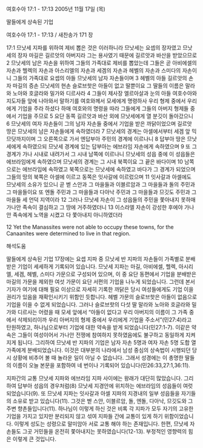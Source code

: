 여호수아 17:1 - 17:13 
2005년 11월 17일 (목)

딸들에게 상속된 기업



여호수아 17:1 - 17:13 / 새찬송가 171 장


17:1 므낫세 지파를 위하여 제비 뽑은 것은 이러하니라 므낫세는 요셉의 장자였고 므낫세의 장자 마길은 길르앗의 아버지라 그는 용사였기 때문에 길르앗과 바산을 받았으므로 2 므낫세의 남은 자손을 위하여 그들의 가족대로 제비를 뽑았는데 그들은 곧 아비에셀의 자손과 헬렉의 자손과 아스리엘의 자손과 세겜의 자손과 헤벨의 자손과 스미다의 자손이니 그들의 가족대로 요셉의 아들 므낫세의 남자 자손들이며 3 헤벨의 아들 길르앗의 손자 마길의 증손 므낫세의 현손 슬로브핫은 아들이 없고 딸뿐이요 그 딸들의 이름은 말라와 노아와 호글라와 밀가와 디르사라 4 그들이 제사장 엘르아살과 눈의 아들 여호수아와 지도자들 앞에 나아와서 말하기를 여호와께서 모세에게 명령하사 우리 형제 중에서 우리에게 기업을 주라 하셨다 하매 여호와의 명령을 따라 그들에게 그들의 아버지 형제들 중에서 기업을 주므로 5 요단 동쪽 길르앗과 바산 외에 므낫세에게 열 분깃이 돌아갔으니 6 므낫세의 여자 자손들이 그의 남자 자손들 중에서 기업을 받은 까닭이었으며 길르앗 땅은 므낫세의 남은 자손들에게 속하였더라 7 므낫세의 경계는 아셀에서부터 세겜 앞 믹므닷까지이며 그 오른쪽으로 가서 엔답부아 주민의 경계에 이르나니 8 답부아 땅은 므낫세에게 속하였으되 므낫세 경계에 있는 답부아는 에브라임 자손에게 속하였으며 9 또 그 경계가 가나 시내로 내려가서 그 시내 남쪽에 이르나니 므낫세의 성읍 중에 이 성읍들은 에브라임에게 속하였으며 므낫세의 경계는 그 시내 북쪽이요 그 끝은 바다이며 10 남쪽으로는 에브라임에 속하였고 북쪽으로는 므낫세에 속하였고 바다가 그 경계가 되었으며 그들의 땅의 북쪽은 아셀에 이르고 동쪽은 잇사갈에 이르렀으며 11 잇사갈과 아셀에도 므낫세의 소유가 있으니 곧 벧 스안과 그 마을들과 이블르암과 그 마을들과 돌의 주민과 그 마을들이요 또 엔돌 주민과 그 마을들과 다아낙 주민과 그 마을들과 므깃도 주민과 그 마을들 세 언덕 지역이라 12 그러나 므낫세 자손이 그 성읍들의 주민을 쫓아내지 못하매 가나안 족속이 결심하고 그 땅에 거주하였더니 13 이스라엘 자손이 강성한 후에야 가나안 족속에게 노역을 시켰고 다 쫓아내지 아니하였더라 

12 Yet the Manassites were not able to occupy these towns, for the Canaanites were determined to live in that region.

해석도움





딸들에게 상속된 기업 
17장에는 요셉 지파 중 므낫세 반 지파의 자손들이 가족별로 분배받은 기업이 세세하게 기록되어 있습니다. 므낫세 지파는 마길, 아비에셀, 헬렉, 아시리엘, 세겜, 헤벨, 스미다 가문으로 구성되어 있으며, 이 중 요단 동편에서 기업을 분배받은 마길의 가문을 제외한 여섯 가문이 요단 서편의 기업을 나누게 되었습니다. 그런데 본서 기자가 여기에 대해 필요 이상으로 자세히 기록한 까닭은 당시 여성들에게도 기업 이을 권리가 있음을 재확인시키기 위함인 듯합니다. 헤벨 가문의 슬로브핫은 아들이 없음으로 기업을 이을 수 없게 되었습니다. 그러나 슬로브핫의 다섯 딸 말라와 노아와 호글라와 밀가와 디르사는 어렸을 때 모세 앞에서 “아들이 없다고 우리 아버지의 이름이 그 가족 중에서 삭제되리이까 우리 아버지의 형제 중에서 우리에게 기업을 주소서”(민27:4)라고 탄원하였고, 하나님으로부터 기업에 대한 약속을 받게 되었습니다(민27:1-7). 이같은 약속은 그들이 여성이어서 가나안 전쟁에 참여하지 못하였음에도 불구하고 동일하게 지켜지게 됩니다. 그리하여 므낫세 반 지파의 기업은 남자 자손 5명과 여자 자손 5명 도합 열 가족에게 분배되었습니다. 이것은 대부분의 나라에서 남성 중심의 상속법이 시행되던 당시 상황에 비추어 볼 때 놀라운 일이 아닐 수 없습니다. 그래서 성경에는 이 총명한 딸들의 이름이 오늘 본문을 포함하여 네 번이나 기록되어 있습니다(민26:33,27:1,36:11). 

지파간의 교통 
므낫세 지파와 에브라임 지파 사이에는 왕래가 대단히 많았습니다. 그리하여 답부아 성읍의 경우처럼(8) 므낫세 지경안에 위치하는 에브라임의 성읍들이 여럿 되었습니다(9). 또 므낫세 지파는 잇사갈과 아셀 지파의 지경내의 일부 성읍들을 자기들의 소유로 받고 있습니다(11). 그것은 벧 스안, 이블르암, 돌, 엔돌, 다아낙, 므깃도와 그 주변 향촌들입니다(11). 하나님이 이렇게 하신 것은 비록 각 지파가 모두 자기의 고유한 기업을 가지고 있지만 분리되지 않고 섞여 지파들 간에 교통이 있게 하기 위함이었습니다. 이렇게 성도는 성령으로 말미암아 서로 교통 해야 하는 존재입니다. 한편, 므낫세 자손들도 그곳 거민들을 온전히 쫓아내지는 못하였습니다(12-13). 부정적인 영향력의 힘은 이렇게 큰 것입니다.
